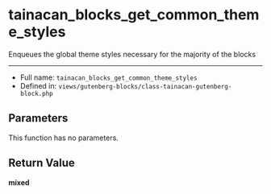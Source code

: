 # tainacan_blocks_get_common_theme_styles


Enqueues the global theme styles necessary for the majority of the blocks

***

* Full name: `tainacan_blocks_get_common_theme_styles`
* Defined in: `views/gutenberg-blocks/class-tainacan-gutenberg-block.php`

## Parameters

This function has no parameters.

## Return Value

**mixed**
